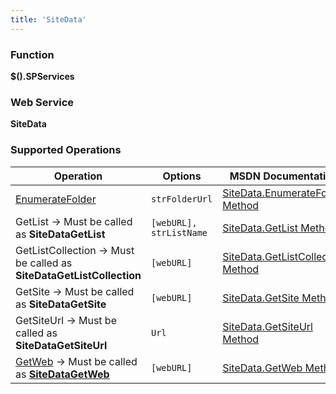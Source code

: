 ```yaml
---
title: 'SiteData'
---
```


### Function

**$().SPServices**

### Web Service

**SiteData**

### Supported Operations

| Operation | Options | MSDN Documentation | Introduced |
| --------- | ------- | ------------------ | ---------- |
| [EnumerateFolder](SiteData-EnumerateFolder.md) | `strFolderUrl` | [SiteData.EnumerateFolder Method](http://msdn.microsoft.com/en-us/library/ms774758(v=office.12).aspx) | [0.5.7](http://spservices.codeplex.com/releases/view/47136) |
| GetList -> Must be called as **SiteDataGetList** | `[webURL], strListName` | [SiteData.GetList Method](http://msdn.microsoft.com/en-us/library/ms774793(v=office.12).aspx) | [0.6.0](http://spservices.codeplex.com/releases/view/55660) |
| GetListCollection -> Must be called as **SiteDataGetListCollection** | `[webURL]` | [SiteData.GetListCollection Method](http://msdn.microsoft.com/en-us/library/ms774864(v=office.12).aspx) | [0.6.0](http://spservices.codeplex.com/releases/view/55660) |
| GetSite -> Must be called as **SiteDataGetSite** | `[webURL]` | [SiteData.GetSite Method](http://msdn.microsoft.com/en-us/library/ms773417(v=office.12).aspx) | [0.7.1](http://spservices.codeplex.com/releases/view/77486 "0.7.1") |
| GetSiteUrl -> Must be called as **SiteDataGetSiteUrl** | `Url` | [SiteData.GetSiteUrl Method](http://msdn.microsoft.com/en-us/library/ms774895(v=office.12).aspx) | [0.7.1](http://spservices.codeplex.com/releases/view/77486 "0.7.1") |
| [GetWeb](SiteData-GetWeb.md) -> Must be called as **[SiteDataGetWeb](SiteData.SiteDataGetWeb)** | `[webURL]` | [SiteData.GetWeb Method](http://msdn.microsoft.com/en-us/library/ms772798(v=office.12).aspx) | [0.7.1](http://spservices.codeplex.com/releases/view/77486 "0.7.1") |
